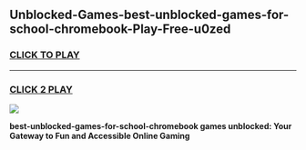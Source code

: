
## Unblocked-Games-best-unblocked-games-for-school-chromebook-Play-Free-u0zed
<h3>
<a href="https://premium76.site?title=best-unblocked-games-for-school-chromebook&ref=23A">CLICK TO PLAY</a></h3>
<hr>

<h3>
<a href="https://premium76.site?title=best-unblocked-games-for-school-chromebook&ref=23A">CLICK 2 PLAY</a>
  
</h3>

<a href="https://premium76.site?title=best-unblocked-games-for-school-chromebook&ref=23A"><img src="https://clearcache.store/games.png"></a>


**best-unblocked-games-for-school-chromebook games unblocked: Your Gateway to Fun and Accessible Online Gaming**
